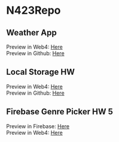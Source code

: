# N423Repo

## Weather App
Preview in Web4: [Here](https://in-info-web4.informatics.iupui.edu/~kalyhart/N423/WeatherApp/)  <br/> 
Preview in Github: [Here](https://kaileyhart.github.io/N423Repo/WeatherApp/)

## Local Storage HW
Preview in Web4: [Here](https://in-info-web4.informatics.iupui.edu/~kalyhart/N423/HW3LocalStorage/)  <br/> 
Preview in Github: [Here](https://kaileyhart.github.io/N423Repo/HW3LocalStorage/)

## Firebase Genre Picker HW 5
Preview in Firebase: [Here](https://n423hw5.web.app/) <br/>
Preview in Web4: [Here](https://in-info-web4.informatics.iupui.edu/~kalyhart/N423/HW5Firebase/public/)


